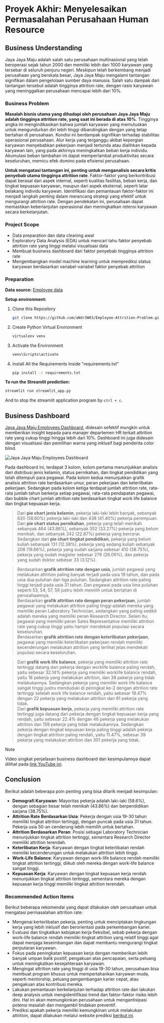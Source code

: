 # Proyek Akhir: Menyelesaikan Permasalahan Perusahaan Human Resource

## Business Understanding

Jaya Jaya Maju adalah salah satu perusahaan multinasional yang telah beroperasi sejak tahun 2000 dan memiliki lebih dari 1000 karyawan yang tersebar di seluruh penjuru negeri. Meskipun telah berkembang menjadi perusahaan yang berskala besar, Jaya Jaya Maju mengalami tantangan signifikan dalam pengelolaan sumber daya manusia. Salah satu dampak dari tantangan tersebut adalah tingginya attrition rate, dengan rasio karyawan yang meninggalkan perusahaan mencapai lebih dari 10%.

### Business Problem

**Masalah bisnis utama yang dihadapi oleh perusahaan Jaya Jaya Maju adalah tingginya attrition rate, yang saat ini berada di atas 10%**. Tingginya angka ini mengindikasikan bahwa jumlah karyawan yang memutuskan untuk mengundurkan diri lebih tinggi dibandingkan dengan yang tetap bertahan di perusahaan. Kondisi ini berdampak signifikan terhadap stabilitas operasional perusahaan. Alur kerja yang terganggu akibat kepergian karyawan menyebabkan pekerjaan menjadi tertunda atau dialihkan kepada karyawan lain, yang pada akhirnya meningkatkan beban kerja individu. Akumulasi beban tambahan ini dapat memperlambat produktivitas secara keseluruhan, memicu efek domino pada efisiensi perusahaan.

**Untuk mengatasi tantangan ini, penting untuk menganalisis secara kritis penyebab utama tingginya attrition rate**. Faktor-faktor yang berkontribusi dapat berasal dari aspek internal, seperti kualitas fasilitas, beban kerja, dan tingkat kepuasan karyawan, maupun dari aspek eksternal, seperti latar belakang individu karyawan. Identifikasi dan pemantauan faktor-faktor ini menjadi langkah penting dalam merancang strategi yang efektif untuk mengurangi attrition rate. Dengan pendekatan ini, perusahaan dapat memastikan keberlanjutan operasional dan meningkatkan retensi karyawan secara berkelanjutan.

### Project Scope

- Data preparation dan data cleaning awal
- Exploratory Data Analysis (EDA) untuk mencari tahu faktor penyebab attrition rate yang tinggi melalui visualisasi data
- Membuat business dashboard dari faktor penyebab tingginya attrition rate
- Mengembangkan model machine learning untuk memprediksi status karyawan berdasarkan variabel-variabel faktor penyebab attrition

### Preparation

**Data source:** [Employee data](https://github.com/dicodingacademy/dicoding_dataset/tree/main/employee 'Dicoding GitHub - Employee data')

**Setup environment:**

1. Clone this Repository
   ```bash
   git clone https://github.com/aNdr3W03/Employee-Attrition-Problem.git
   ```

2. Create Python Virtual Environment
   ```bash
   virtualenv venv
   ```

2. Activate the Environment
   ```bash
   venv\Scripts\activate
   ```

4. Install All the Requirements Inside "requirements.txt"
   ```bash
   pip install -r requirements.txt
   ```

**To run the Streamlit prediction:**
```bash
streamlit run streamlit_app.py
```

And to stop the streamlit application program by `ctrl + c`. 

## Business Dashboard

[Jaya Jaya Maju Employees Dashboard](https://public.tableau.com/views/JayaJayaMajuEmployeesDashboard/Attrition 'Tableau Public- Jaya Jaya Maju Employees Dashboard'), didesain sefektif mungkin untuk memberikan insight kepada para manajer departemen HR terkait attrition rate yang cukup tinggi hingga lebih dari 10%. Dashboard ini juga didesain dengan visualisasi dan pemilihan warna yang inklusif bagi penderita color blind.

![Jaya Jaya Maju Employees Dashboard](https://github.com/user-attachments/assets/0b6e67e1-8f07-48fd-b024-a4eb207dee55 'Jaya Jaya Maju Employees Dashboard')

Pada dashboard ini, terdapat 3 kolom, kolom pertama menunjukkan analisis dari distribusi jenis kelamin, status pernikahan, dan tingkat pendidikan yang telah ditempuh para pegawai. Pada kolom kedua menunjukkan grafik analisis attrition rate berdasarkan umur, peran pekerjaan dan keterlibatan pekerjaan. Sedangkan pada kolom ketiga terdapat jumlah attrition rate, rata-rata jumlah tahun berkerja setiap pegawai, rata-rata pendapatan pegawai, dan bubble chart jumlah attrition rate berdasarkan tingkat work life balance dan tingkat kepuasan kerja.

> Dari **pie chart jenis kelamin**, pekerja laki-laki lebih banyak, sebanyak 620 (58.60%) pekerja laki-laki dan 438 (41.40%) pekerja perempuan.  
> Dari **pie chart status pernikahan**, pekerja yang telah menikah sebanyak 464 (43.86%), sebanyak 352 (33.27%) pekerja yang belum menikah, dan sebanyak 242 (22.87%) pekerja yang bercerai.  
> Sedangkan dari **pie chart tingkat pendidikan**, pekerja yang belum kuliah sebanyak 131 (12.38%), pekerja yang sedang kuliah sebanyak 208 (19.66%), pekerja yang sudah sarjana sebesar 410 (38.75%), pekerja yang sudah magister sebesar 276 (26.09%), dan pekerja yang sudah doktor sebesar 33 (3.12%).  

> Berdasarkan **grafik atrrition rate dengan usia**, jumlah pegawai yang melakukan attrition paling banyak terjadi pada usia 19 tahun, dan pada usia dua puluhan dan tiga puluhan. Sedangkan attrition rate paling tinggi terjadi pada usia 31 tahun. Dan pegawai pada usia lima puluhan seperti 53, 54, 57, 59 justru lebih memilih untuk bertahan di perusahaannya.  
> Berdasarkan **grafik attrition rate dengan peran pekerjaan**, jumlah pegawai yang melakukan attrition paling tinggi adalah mereka yang memiliki peran Laboratory Technician, sedangkan yang paling sedikit adalah mereka yang memiliki peran Research Director. Selain itu, pegawai yang memiliki peran Sales Representative memiliki attrition rate yang cukup tinggi yaitu hampir mendekati populasi secara keseluruhan.  
> Berdasarkan **grafik attrition rate dengan keterlibatan pekerjaan**, pegawai yang memiliki keterlibatan pekerjaan rendah memiliki kecenderungan melakukan attrition yang terlihat jelas mendekati populasi secara keseluruhan.  

> Dari **grafik work life balance**, pekerja yang memiliki attrition rate tertinggi datang dari pekerja dengan worklife balance paling rendah, yaitu sebesar 32.14% pekerja yang memiliki worklife balance rendah, yaitu 18 pekerja yang melakukan attrition, dan 38 pekerja yang tidak melakukannya. Sedangkan pekerja yang memiliki work life balance sangat tinggi justru menduduki di peringkat ke-2 dengan attrition rate tertinggi setelah work life balance rendah, yaitu sebesar 19.47% dengan 22 pekerja yang melakukan attrition dan 91 pekerja yang tidak.  
> Dari **grafik kepuasan kerja**, pekerja yang memiliki attrition rate tertinggi juga datang dari pekerja dengan tingkat kepuasan kerja yang rendah, yaitu sebesar 22.4% dengan 46 pekerja yang melakukan attrition dan 159 pekerja yang tidak melakukannya. Sedangkan pekerja dengan tingkat kepuasan kerja paling tinggi adalah pekerja dengan tingkat attrition paling rendah, yaitu 11.47%, sebesar 39 pekerja yang melakukan attrition dan 301 pekerja yang tidak.  

> [!NOTE]
> Video singkat penjelasan business dashboard dan kesimpulannya dapat dilihat pada [link YouTube ini](https://youtu.be/KrT6mdZUXig 'Jaya Jaya Maju Business Dashboard').

## Conclusion

Berikut adalah beberapa poin penting yang bisa ditarik menjadi kesimpulan:
- **Demografi Karyawan**: Mayoritas pekerja adalah laki-laki (58.6%), dengan sebagian besar telah menikah (43.86%) dan berpendidikan sarjana (38.75%).
- **Attrition Rate Berdasarkan Usia**: Pekerja dengan usia 19-30 tahun memiliki tingkat attrition tertinggi, dengan puncak pada usia 31 tahun. Pekerja usia 50-an cenderung lebih memilih untuk bertahan.
- **Attrition Berdasarkan Peran**: Posisi sebagai Laboratory Technician menunjukkan tingkat attrition tertinggi, sementara Research Director memiliki attrition terendah.
- **Keterlibatan Kerja**: Karyawan dengan tingkat keterlibatan rendah memiliki kecenderungan untuk melakukan attrition lebih tinggi.
- **Work-Life Balance**: Karyawan dengan work-life balance rendah memiliki tingkat attrition tertinggi, diikuti oleh mereka dengan work-life balance sangat tinggi.
- **Kepuasan Kerja**: Karyawan dengan tingkat kepuasan kerja rendah menunjukkan tingkat attrition tertinggi, sementara mereka dengan kepuasan kerja tinggi memiliki tingkat attrition terendah.

### Recommended Action Items

Berikut beberapa rekomendai yang dapat dilakukan oleh perusahaan untuk mengatasi permasalahan attrition rate:
- Mengenai kerterlibatan pekerja, penting untuk menciptakan lingkungan kerja yang lebih inklusif dan berorientasi pada perkembangan karier.
- Evaluasi dan tingkatkan kebijakan kerja fleksibel, sebab pekerja dengan work-life balance rendah memiliki tingkat attrition yang relatif tinggi agar dapat menjaga keseimbangan dan dapat membantu mengurangi tingkat perputaran karyawan.
- Fokus pada peningkatan kepuasan kerja dengan memberikan lebih banyak umpan balik positif, pengakuan atas pencapaian, serta peluang untuk meningkatkan kesejahteraan karyawan.
- Mengingat attrition rate yang tinggi di usia 19-30 tahun, perusahaan bisa membuat program khusus untuk mempertahankan karyawan muda, seperti mentorship, peluang pengembangan karier cepat, atau pengakuan atas kontribusi mereka.
- Lakukan pemantauan berkelanjutan terhadap attrition rate dan lakukan deep analysis untuk mengidentifikasi trend dan faktor-faktor risiko lebih dini. Hal ini akan memungkinkan perusahaan untuk mengantisipasi potensi masalah dan mengambil tindakan preventif.
- Prediksi apakah pekerja memiliki kemungkinan untuk melakukan attrition, dapat dilakukan melalui website prediksi [berikut ini](https://employee-attrition-predict.streamlit.app 'Jaya Jaya Maju Employee Attrition Prediction').
